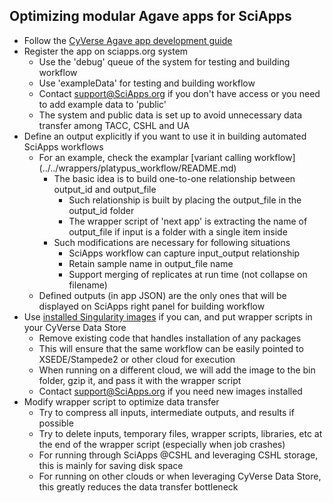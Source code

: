 Optimizing modular Agave apps for SciApps
-------
* Follow the [CyVerse Agave app development guide](https://github.com/cyverse/cyverse-sdk)
* Register the app on sciapps.org system
  * Use the 'debug' queue of the system for testing and building workflow
  * Use 'exampleData' for testing and building workflow
  * Contact support@SciApps.org if you don't have access or you need to add example data to 'public'
  * The system and public data is set up to avoid unnecessary data transfer among TACC, CSHL and UA
* Define an output explicitly if you want to use it in building automated SciApps workflows
  * For an example, check the examplar [variant calling workflow] (../../wrappers/platypus_workflow/README.md)
    * The basic idea is to build one-to-one relationship between output_id and output_file
      * Such relationship is built by placing the output_file in the output_id folder
      * The wrapper script of 'next app' is extracting the name of output_file if input is a folder with a single item inside
    * Such modifications are necessary for following situations
      * SciApps workflow can capture input_output relationship
      * Retain sample name in output_file name
      * Support merging of replicates at run time (not collapse on filename)  
  * Defined outputs (in app JSON) are the only ones that will be displayed on SciApps right panel for building workflow
* Use [installed Singularity images](Singularity-SciApps.md) if you can, and put wrapper scripts in your CyVerse Data Store
  * Remove existing code that handles installation of any packages
  * This will ensure that the same workflow can be easily pointed to XSEDE/Stampede2 or other cloud for execution
  * When running on a different cloud, we will add the image to the bin folder, gzip it, and pass it with the wrapper script
  * Contact support@SciApps.org if you need new images installed
* Modify wrapper script to optimize data transfer
  * Try to compress all inputs, intermediate outputs, and results if possible
  * Try to delete inputs, temporary files, wrapper scripts, libraries, etc at the end of the wrapper script (especially when job crashes)
  * For running through SciApps @CSHL and leveraging CSHL storage, this is mainly for saving disk space 
  * For running on other clouds or when leveraging CyVerse Data Store, this greatly reduces the data transfer bottleneck
